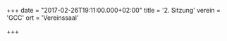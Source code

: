+++
date = "2017-02-26T19:11:00.000+02:00"
title = '2. Sitzung'
verein = 'GCC'
ort = 'Vereinssaal'

+++

      
